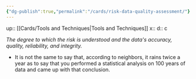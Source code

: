 ```yaml
---
{"dg-publish":true,"permalink":"/cards/risk-data-quality-assessment/"}
---
```


up:: [[Cards/Tools and Techniques\|Tools and Techniques]] 
x:: 
d:: c

*The degree to which the risk is understood and the data's accuracy, quality, reliability, and integrity.* 
- It is not the same to say that, according to neighbors, it rains twice a year as to say that you performed a statistical analysis on 100 years of data and came up with that conclusion. 